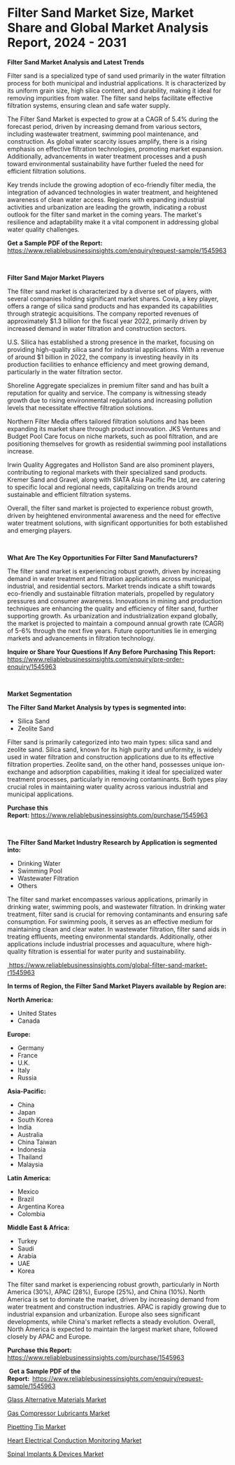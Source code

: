 <p><h1>Filter Sand Market Size, Market Share and Global Market Analysis Report, 2024 - 2031</h1></p><p><strong>Filter Sand Market Analysis and Latest Trends</strong></p>
<p><p>Filter sand is a specialized type of sand used primarily in the water filtration process for both municipal and industrial applications. It is characterized by its uniform grain size, high silica content, and durability, making it ideal for removing impurities from water. The filter sand helps facilitate effective filtration systems, ensuring clean and safe water supply.</p><p>The Filter Sand Market is expected to grow at a CAGR of 5.4% during the forecast period, driven by increasing demand from various sectors, including wastewater treatment, swimming pool maintenance, and construction. As global water scarcity issues amplify, there is a rising emphasis on effective filtration technologies, promoting market expansion. Additionally, advancements in water treatment processes and a push toward environmental sustainability have further fueled the need for efficient filtration solutions.</p><p>Key trends include the growing adoption of eco-friendly filter media, the integration of advanced technologies in water treatment, and heightened awareness of clean water access. Regions with expanding industrial activities and urbanization are leading the growth, indicating a robust outlook for the filter sand market in the coming years. The market's resilience and adaptability make it a vital component in addressing global water quality challenges.</p></p>
<p><strong>Get a Sample PDF of the Report:&nbsp;</strong> <a href="https://www.reliablebusinessinsights.com/enquiry/request-sample/1545963?utm_campaign=75&utm_medium=2&utm_source=Github&utm_content=ia&utm_term=08112024&utm_id=filter-sand">https://www.reliablebusinessinsights.com/enquiry/request-sample/1545963</a></p>
<p>&nbsp;</p>
<p><strong>Filter Sand Major Market Players</strong></p>
<p><p>The filter sand market is characterized by a diverse set of players, with several companies holding significant market shares. Covia, a key player, offers a range of silica sand products and has expanded its capabilities through strategic acquisitions. The company reported revenues of approximately $1.3 billion for the fiscal year 2022, primarily driven by increased demand in water filtration and construction sectors.</p><p>U.S. Silica has established a strong presence in the market, focusing on providing high-quality silica sand for industrial applications. With a revenue of around $1 billion in 2022, the company is investing heavily in its production facilities to enhance efficiency and meet growing demand, particularly in the water filtration sector.</p><p>Shoreline Aggregate specializes in premium filter sand and has built a reputation for quality and service. The company is witnessing steady growth due to rising environmental regulations and increasing pollution levels that necessitate effective filtration solutions. </p><p>Northern Filter Media offers tailored filtration solutions and has been expanding its market share through product innovation. JKS Ventures and Budget Pool Care focus on niche markets, such as pool filtration, and are positioning themselves for growth as residential swimming pool installations increase.</p><p>Irwin Quality Aggregates and Holliston Sand are also prominent players, contributing to regional markets with their specialized sand products. Kremer Sand and Gravel, along with SIATA Asia Pacific Pte Ltd, are catering to specific local and regional needs, capitalizing on trends around sustainable and efficient filtration systems.</p><p>Overall, the filter sand market is projected to experience robust growth, driven by heightened environmental awareness and the need for effective water treatment solutions, with significant opportunities for both established and emerging players.</p></p>
<p>&nbsp;</p>
<p><strong>What Are The Key Opportunities For Filter Sand Manufacturers?</strong></p>
<p><p>The filter sand market is experiencing robust growth, driven by increasing demand in water treatment and filtration applications across municipal, industrial, and residential sectors. Market trends indicate a shift towards eco-friendly and sustainable filtration materials, propelled by regulatory pressures and consumer awareness. Innovations in mining and production techniques are enhancing the quality and efficiency of filter sand, further supporting growth. As urbanization and industrialization expand globally, the market is projected to maintain a compound annual growth rate (CAGR) of 5-6% through the next five years. Future opportunities lie in emerging markets and advancements in filtration technology.</p></p>
<p><strong>Inquire or Share Your Questions If Any Before Purchasing This Report:</strong> <a href="https://www.reliablebusinessinsights.com/enquiry/pre-order-enquiry/1545963?utm_campaign=75&utm_medium=2&utm_source=Github&utm_content=ia&utm_term=08112024&utm_id=filter-sand">https://www.reliablebusinessinsights.com/enquiry/pre-order-enquiry/1545963</a></p>
<p>&nbsp;</p>
<p><strong>Market Segmentation</strong></p>
<p><strong>The Filter Sand Market Analysis by types is segmented into:</strong></p>
<p><ul><li>Silica Sand</li><li>Zeolite Sand</li></ul></p>
<p><p>Filter sand is primarily categorized into two main types: silica sand and zeolite sand. Silica sand, known for its high purity and uniformity, is widely used in water filtration and construction applications due to its effective filtration properties. Zeolite sand, on the other hand, possesses unique ion-exchange and adsorption capabilities, making it ideal for specialized water treatment processes, particularly in removing contaminants. Both types play crucial roles in maintaining water quality across various industrial and municipal applications.</p></p>
<p><strong>Purchase this Report:&nbsp;</strong><a href="https://www.reliablebusinessinsights.com/purchase/1545963?utm_campaign=75&utm_medium=2&utm_source=Github&utm_content=ia&utm_term=08112024&utm_id=filter-sand">https://www.reliablebusinessinsights.com/purchase/1545963</a></p>
<p>&nbsp;</p>
<p><strong>The Filter Sand Market Industry Research by Application is segmented into:</strong></p>
<p><ul><li>Drinking Water</li><li>Swimming Pool</li><li>Wastewater Filtration</li><li>Others</li></ul></p>
<p><p>The filter sand market encompasses various applications, primarily in drinking water, swimming pools, and wastewater filtration. In drinking water treatment, filter sand is crucial for removing contaminants and ensuring safe consumption. For swimming pools, it serves as an effective medium for maintaining clean and clear water. In wastewater filtration, filter sand aids in treating effluents, meeting environmental standards. Additionally, other applications include industrial processes and aquaculture, where high-quality filtration is essential for water purity and sustainability.</p></p>
<p><a href="https://www.reliablebusinessinsights.com/global-filter-sand-market-r1545963?utm_campaign=75&utm_medium=2&utm_source=Github&utm_content=ia&utm_term=08112024&utm_id=filter-sand">&nbsp;https://www.reliablebusinessinsights.com/global-filter-sand-market-r1545963</a></p>
<p><strong>In terms of Region, the Filter Sand Market Players available by Region are:</strong></p>
<p>
    <p> <strong> North America: </strong>
        <ul>
            <li>United States</li>
            <li>Canada</li>
        </ul>
        </p> 
    <p> <strong> Europe: </strong>
        <ul>
            <li>Germany</li>
            <li>France</li>
            <li>U.K.</li>
            <li>Italy</li>
            <li>Russia</li>
        </ul>
        </p> 
    <p> <strong> Asia-Pacific: </strong>
        <ul>
            <li>China</li>
            <li>Japan</li>
            <li>South Korea</li>
            <li>India</li>
            <li>Australia</li>
            <li>China Taiwan</li>
            <li>Indonesia</li>
            <li>Thailand</li>
            <li>Malaysia</li>
        </ul>
        </p> 
    <p> <strong> Latin America: </strong>
        <ul>
            <li>Mexico</li>
            <li>Brazil</li>
            <li>Argentina Korea</li>
            <li>Colombia</li>
        </ul>
        </p> 
    <p> <strong> Middle East & Africa: </strong>
        <ul>
            <li>Turkey</li>
            <li>Saudi</li>
            <li>Arabia</li>
            <li>UAE</li>
            <li>Korea</li>
        </ul>
    </p>
    </p>
<p><p>The filter sand market is experiencing robust growth, particularly in North America (30%), APAC (28%), Europe (25%), and China (10%). North America is set to dominate the market, driven by increasing demand from water treatment and construction industries. APAC is rapidly growing due to industrial expansion and urbanization. Europe also sees significant developments, while China's market reflects a steady evolution. Overall, North America is expected to maintain the largest market share, followed closely by APAC and Europe.</p></p>
<p><strong>Purchase this Report: </strong><a href="https://www.reliablebusinessinsights.com/purchase/1545963?utm_campaign=75&utm_medium=2&utm_source=Github&utm_content=ia&utm_term=08112024&utm_id=filter-sand">https://www.reliablebusinessinsights.com/purchase/1545963</a></p>
<p>&nbsp;<strong>Get a Sample PDF of the Report:&nbsp;&nbsp;</strong><a href="https://www.reliablebusinessinsights.com/enquiry/request-sample/1545963?utm_campaign=75&utm_medium=2&utm_source=Github&utm_content=ia&utm_term=08112024&utm_id=filter-sand">https://www.reliablebusinessinsights.com/enquiry/request-sample/1545963</a></p>
<p><strong></strong></p>
<p><p><a href="https://github.com/shivermasallash/Market-Research-Report-List-1/blob/main/glass-alternative-materials-market.md?utm_campaign=75&utm_medium=2&utm_source=Github&utm_content=ia&utm_term=08112024&utm_id=filter-sand">Glass Alternative Materials Market</a></p><p><a href="https://github.com/taketakyriffecd/Market-Research-Report-List-1/blob/main/gas-compressor-lubricants-market.md?utm_campaign=75&utm_medium=2&utm_source=Github&utm_content=ia&utm_term=08112024&utm_id=filter-sand">Gas Compressor Lubricants Market</a></p><p><a href="https://issuu.com/reportprime-2/docs/pipetting-tip-market-size-2030.pptx_4da086ac74d9a2?utm_campaign=75&utm_medium=2&utm_source=Github&utm_content=ia&utm_term=08112024&utm_id=filter-sand">Pipetting Tip Market</a></p><p><a href="https://issuu.com/reportprime-2/docs/heart-electrical-conduction-monitor_9f84f6594fd734?utm_campaign=75&utm_medium=2&utm_source=Github&utm_content=ia&utm_term=08112024&utm_id=filter-sand">Heart Electrical Conduction Monitoring Market</a></p><p><a href="https://issuu.com/reportprime-2/docs/spinal-implants-devices-market-size_7a5d0ccc8c60eb?utm_campaign=75&utm_medium=2&utm_source=Github&utm_content=ia&utm_term=08112024&utm_id=filter-sand">Spinal Implants & Devices Market</a></p></p>